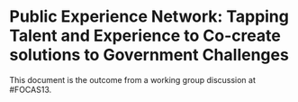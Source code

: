 Public Experience Network: Tapping Talent and Experience to Co-create solutions to Government Challenges 
=========================

This document is the outcome from a working group discussion at #FOCAS13.

